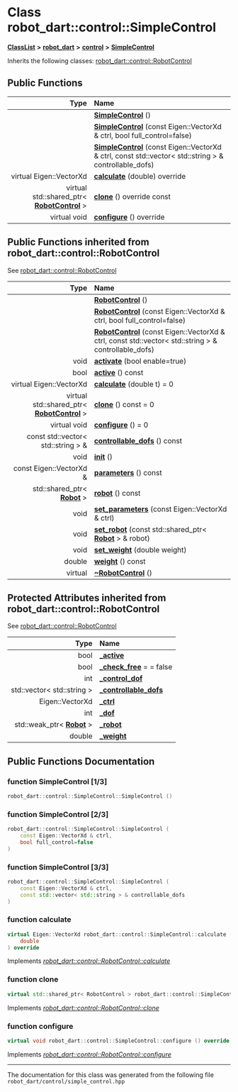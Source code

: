 

# Class robot\_dart::control::SimpleControl



[**ClassList**](annotated.md) **>** [**robot\_dart**](namespacerobot__dart.md) **>** [**control**](namespacerobot__dart_1_1control.md) **>** [**SimpleControl**](classrobot__dart_1_1control_1_1SimpleControl.md)








Inherits the following classes: [robot\_dart::control::RobotControl](classrobot__dart_1_1control_1_1RobotControl.md)






















































## Public Functions

| Type | Name |
| ---: | :--- |
|   | [**SimpleControl**](#function-simplecontrol-13) () <br> |
|   | [**SimpleControl**](#function-simplecontrol-23) (const Eigen::VectorXd & ctrl, bool full\_control=false) <br> |
|   | [**SimpleControl**](#function-simplecontrol-33) (const Eigen::VectorXd & ctrl, const std::vector&lt; std::string &gt; & controllable\_dofs) <br> |
| virtual Eigen::VectorXd | [**calculate**](#function-calculate) (double) override<br> |
| virtual std::shared\_ptr&lt; [**RobotControl**](classrobot__dart_1_1control_1_1RobotControl.md) &gt; | [**clone**](#function-clone) () override const<br> |
| virtual void | [**configure**](#function-configure) () override<br> |


## Public Functions inherited from robot_dart::control::RobotControl

See [robot\_dart::control::RobotControl](classrobot__dart_1_1control_1_1RobotControl.md)

| Type | Name |
| ---: | :--- |
|   | [**RobotControl**](#function-robotcontrol-13) () <br> |
|   | [**RobotControl**](#function-robotcontrol-23) (const Eigen::VectorXd & ctrl, bool full\_control=false) <br> |
|   | [**RobotControl**](#function-robotcontrol-33) (const Eigen::VectorXd & ctrl, const std::vector&lt; std::string &gt; & controllable\_dofs) <br> |
|  void | [**activate**](#function-activate) (bool enable=true) <br> |
|  bool | [**active**](#function-active) () const<br> |
| virtual Eigen::VectorXd | [**calculate**](#function-calculate) (double t) = 0<br> |
| virtual std::shared\_ptr&lt; [**RobotControl**](classrobot__dart_1_1control_1_1RobotControl.md) &gt; | [**clone**](#function-clone) () const = 0<br> |
| virtual void | [**configure**](#function-configure) () = 0<br> |
|  const std::vector&lt; std::string &gt; & | [**controllable\_dofs**](#function-controllable_dofs) () const<br> |
|  void | [**init**](#function-init) () <br> |
|  const Eigen::VectorXd & | [**parameters**](#function-parameters) () const<br> |
|  std::shared\_ptr&lt; [**Robot**](classrobot__dart_1_1Robot.md) &gt; | [**robot**](#function-robot) () const<br> |
|  void | [**set\_parameters**](#function-set_parameters) (const Eigen::VectorXd & ctrl) <br> |
|  void | [**set\_robot**](#function-set_robot) (const std::shared\_ptr&lt; [**Robot**](classrobot__dart_1_1Robot.md) &gt; & robot) <br> |
|  void | [**set\_weight**](#function-set_weight) (double weight) <br> |
|  double | [**weight**](#function-weight) () const<br> |
| virtual  | [**~RobotControl**](#function-robotcontrol) () <br> |
















## Protected Attributes inherited from robot_dart::control::RobotControl

See [robot\_dart::control::RobotControl](classrobot__dart_1_1control_1_1RobotControl.md)

| Type | Name |
| ---: | :--- |
|  bool | [**\_active**](#variable-_active)  <br> |
|  bool | [**\_check\_free**](#variable-_check_free)   = = false<br> |
|  int | [**\_control\_dof**](#variable-_control_dof)  <br> |
|  std::vector&lt; std::string &gt; | [**\_controllable\_dofs**](#variable-_controllable_dofs)  <br> |
|  Eigen::VectorXd | [**\_ctrl**](#variable-_ctrl)  <br> |
|  int | [**\_dof**](#variable-_dof)  <br> |
|  std::weak\_ptr&lt; [**Robot**](classrobot__dart_1_1Robot.md) &gt; | [**\_robot**](#variable-_robot)  <br> |
|  double | [**\_weight**](#variable-_weight)  <br> |






































## Public Functions Documentation




### function SimpleControl [1/3]

```C++
robot_dart::control::SimpleControl::SimpleControl () 
```






### function SimpleControl [2/3]

```C++
robot_dart::control::SimpleControl::SimpleControl (
    const Eigen::VectorXd & ctrl,
    bool full_control=false
) 
```






### function SimpleControl [3/3]

```C++
robot_dart::control::SimpleControl::SimpleControl (
    const Eigen::VectorXd & ctrl,
    const std::vector< std::string > & controllable_dofs
) 
```






### function calculate 

```C++
virtual Eigen::VectorXd robot_dart::control::SimpleControl::calculate (
    double
) override
```



Implements [*robot\_dart::control::RobotControl::calculate*](classrobot__dart_1_1control_1_1RobotControl.md#function-calculate)




### function clone 

```C++
virtual std::shared_ptr< RobotControl > robot_dart::control::SimpleControl::clone () override const
```



Implements [*robot\_dart::control::RobotControl::clone*](classrobot__dart_1_1control_1_1RobotControl.md#function-clone)




### function configure 

```C++
virtual void robot_dart::control::SimpleControl::configure () override
```



Implements [*robot\_dart::control::RobotControl::configure*](classrobot__dart_1_1control_1_1RobotControl.md#function-configure)


------------------------------
The documentation for this class was generated from the following file `robot_dart/control/simple_control.hpp`

